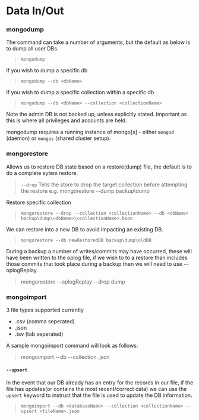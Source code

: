 # Data In/Out

### mongodump

The command can take a number of arguments, but the default as below is to dump all user DBs.
>`mongodump`

If you wish to dump a specific db
>`mongodump --db <dbName>`

If you wish to dump a specific collection within a specific db
>`mongodump --db <dbName> --collection <collectionName>`

Note the admin DB is not backed up, unless explicitly stated. Important as this is where all privileges and accounts are held.

mongodump requires a running instance of mongo[s] - either `mongod` (daemon) or `mongos` (shared cluster setup).

### mongorestore

Allows us to restore DB state based on a restore(dump) file, the default is to do a complete sytem restore.

>`--drop`
Tells the store to drop the target collection before attempting the restore e.g.
>mongorestore --dump backup\dump

Restore specific collection
>`mongorestore --drop --collection <collectionName> --db <dbName> backup\dump\<dbName>\<collectionName>.bson`

We can restore into a new DB to avoid impacting an existing DB. 
>`mongorestore --db newRestoredDB backup\dump\oldDB`

During a backup a number of writes/commits may have occurred, these will have been written to the oplog file, if we wish to to a restore than includes those commits that took place during a backup then we will need to use --oplogReplay.
>mongorestore --oplogReplay --drop dump


### mongoimport
3 file types supported currently 
* .csv (comma seperated)
* .json
* .tsv (tab seperated)

A sample mongoimport command will look as follows:
>mongoimport --db <databaseName> --collection <collectionName> <fileName>.json

#### `--upsert`
In the event that our DB already has an entry for the records in our file, if the file has updates(or contains the most recent/correct data) we can use the `upsert` keyword to instruct that the file is used to update the DB information.
>`mongoimport --db <databaseName> --collection <collectionName> --upsert <fileName>.json `


